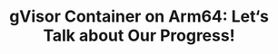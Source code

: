 ---
categories:
- bkk19
description: Google has released gVisor in 9 months ago, a new kind of sandbox that
  can be used to provide secure <br /> isolation for containers that is less resource
  intensive than running a full virtual machine (VM). <br /> <br /> At its core, gVisor
  is an open source user-space kernel, written in Go,<br /> that implements a substantial
  portion of the Linux system surface.<br /> It includes an Open Container Initiative
  (OCI) runtime called runsc that provides an isolation boundary between the application
  and the host kernel. <br /> The runsc runtime integrates with Docker and Kubernetes,
  making it simple to run sandboxed container.<br /> <br /> Now, we have enabled gVisor
  ptrace platform on Arm64 platform. In this presentation, we will introduce and show
  our progress. <br /> Also we will show a demo of gVisor on Arm64 platform.<br />
image:
  featured: 'true'
  path: /assets/images/featured-images/bkk19/BKK19-105.png
session_attendee_num: '16'
session_id: BKK19-105
session_room: 'Keynote Room (World Ballroom BC) '
session_slot:
  end_time: '2019-04-01 14:25:00'
  start_time: '2019-04-01 14:00:00'
session_speakers:
- speaker_bio: Software Engineer in Arm Open Source Software team. Mainly focus on
    Virtualization, Containers and Security.
  speaker_company: ''
  speaker_image: /assets/images/speakers/bkk19/haibo-xu.jpg
  speaker_location: ''
  speaker_name: Haibo Xu
  speaker_position: Software Engineer at ARM
  speaker_username: haibo.xu
- speaker_bio: ''
  speaker_company: ''
  speaker_image: /assets/images/speakers/bkk19/bin-lu.jpg
  speaker_location: ''
  speaker_name: Bin Lu
  speaker_position: ''
  speaker_username: bin_lu.1z6gpd6m
session_track: Open Source Development
tag: session
tags:
- Arm on Arm
- Data Center
title: 'gVisor Container on Arm64: Let‘s Talk about Our Progress!'
---